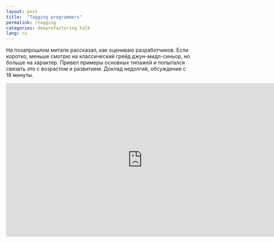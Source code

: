 ```yaml
---
layout: post
title:  "Tagging programmers"
permalink: /tagging
categories: deeprefactoring talk
lang: ru
---
```


На позапрошлом митапе рассказал, как оцениваю разработчиков. Если коротко,
меньше смотрю на классический грейд джун-мидл-синьор, но больше на
характер. Привел примеры основных типажей и попытался связать это с возрастом и
развитием. Доклад недолгий, обсуждение с 18 минуты.

<iframe width="743" height="418" src="https://www.youtube.com/embed/9AA02a0qGdo"
frameborder="0" allow="accelerometer; autoplay; encrypted-media; gyroscope;
picture-in-picture" allowfullscreen></iframe>
